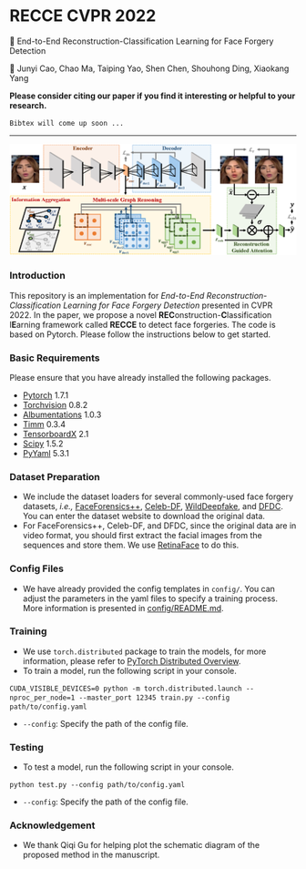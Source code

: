# RECCE CVPR 2022

:page_facing_up: End-to-End Reconstruction-Classification Learning for Face Forgery Detection

:boy: Junyi Cao, Chao Ma, Taiping Yao, Shen Chen, Shouhong Ding, Xiaokang Yang

**Please consider citing our paper if you find it interesting or helpful to your research.**
```
Bibtex will come up soon ...
```

----

![RECCE Framework](figure/framework.png)

### Introduction

This repository is an implementation for *End-to-End Reconstruction-Classification Learning for Face Forgery Detection* presented in CVPR 2022. In the paper, we propose a novel **REC**onstruction-**C**lassification l**E**arning framework called **RECCE** to detect face forgeries. The code is based on Pytorch. Please follow the instructions below to get started.


### Basic Requirements
Please ensure that you have already installed the following packages.
- [Pytorch](https://pytorch.org/get-started/previous-versions/) 1.7.1
- [Torchvision](https://pytorch.org/get-started/previous-versions/) 0.8.2
- [Albumentations](https://github.com/albumentations-team/albumentations#spatial-level-transforms) 1.0.3
- [Timm](https://github.com/rwightman/pytorch-image-models) 0.3.4
- [TensorboardX](https://pypi.org/project/tensorboardX/#history) 2.1
- [Scipy](https://pypi.org/project/scipy/#history) 1.5.2
- [PyYaml](https://pypi.org/project/PyYAML/#history) 5.3.1

### Dataset Preparation
- We include the dataset loaders for several commonly-used face forgery datasets, *i.e.,* [FaceForensics++](https://github.com/ondyari/FaceForensics), [Celeb-DF](https://www.cs.albany.edu/~lsw/celeb-deepfakeforensics.html), [WildDeepfake](https://github.com/deepfakeinthewild/deepfake-in-the-wild), and [DFDC](https://ai.facebook.com/datasets/dfdc). You can enter the dataset website to download the original data.
- For FaceForensics++, Celeb-DF, and DFDC, since the original data are in video format, you should first extract the facial images from the sequences and store them. We use [RetinaFace](https://github.com/biubug6/Pytorch_Retinaface) to do this.

### Config Files
- We have already provided the config templates in `config/`. You can adjust the parameters in the yaml files to specify a training process. More information is presented in [config/README.md](./config/README.md).

### Training
- We use `torch.distributed` package to train the models, for more information, please refer to [PyTorch Distributed Overview](https://pytorch.org/tutorials/beginner/dist_overview.html).
- To train a model, run the following script in your console. 
```{bash}
CUDA_VISIBLE_DEVICES=0 python -m torch.distributed.launch --nproc_per_node=1 --master_port 12345 train.py --config path/to/config.yaml
```
- `--config`: Specify the path of the config file. 

### Testing
- To test a model, run the following script in your console. 
```{bash}
python test.py --config path/to/config.yaml
```
- `--config`: Specify the path of the config file.

### Acknowledgement
- We thank Qiqi Gu for helping plot the schematic diagram of the proposed method in the manuscript.